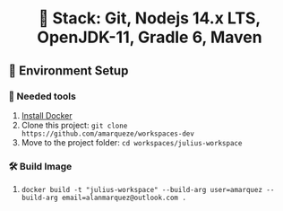 <h1 align="center">
  🎯 Stack: Git, Nodejs 14.x LTS, OpenJDK-11, Gradle 6, Maven
</h1>

## 🚀 Environment Setup

### 🐳 Needed tools

1. [Install Docker](https://www.docker.com/get-started)
2. Clone this project: `git clone https://github.com/amarqueze/workspaces-dev`
3. Move to the project folder: `cd workspaces/julius-workspace`

### 🛠️ Build Image

1. `docker build -t "julius-workspace" --build-arg user=amarquez --build-arg email=alanmarquez@outlook.com .`